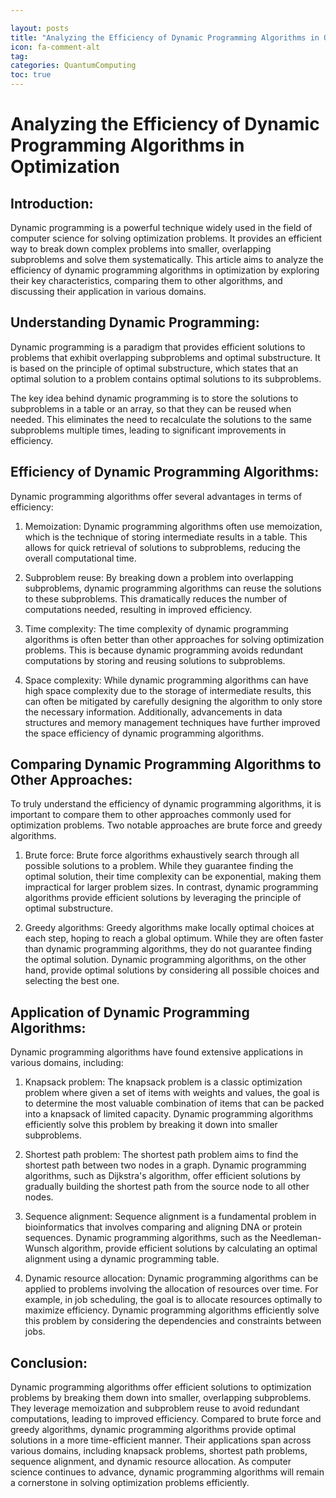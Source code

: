 ```yaml
---

layout: posts
title: "Analyzing the Efficiency of Dynamic Programming Algorithms in Optimization"
icon: fa-comment-alt
tag:      
categories: QuantumComputing
toc: true
---
```




# Analyzing the Efficiency of Dynamic Programming Algorithms in Optimization

## Introduction:

Dynamic programming is a powerful technique widely used in the field of computer science for solving optimization problems. It provides an efficient way to break down complex problems into smaller, overlapping subproblems and solve them systematically. This article aims to analyze the efficiency of dynamic programming algorithms in optimization by exploring their key characteristics, comparing them to other algorithms, and discussing their application in various domains.

## Understanding Dynamic Programming:

Dynamic programming is a paradigm that provides efficient solutions to problems that exhibit overlapping subproblems and optimal substructure. It is based on the principle of optimal substructure, which states that an optimal solution to a problem contains optimal solutions to its subproblems.

The key idea behind dynamic programming is to store the solutions to subproblems in a table or an array, so that they can be reused when needed. This eliminates the need to recalculate the solutions to the same subproblems multiple times, leading to significant improvements in efficiency.

## Efficiency of Dynamic Programming Algorithms:

Dynamic programming algorithms offer several advantages in terms of efficiency:

1. Memoization: Dynamic programming algorithms often use memoization, which is the technique of storing intermediate results in a table. This allows for quick retrieval of solutions to subproblems, reducing the overall computational time.

2. Subproblem reuse: By breaking down a problem into overlapping subproblems, dynamic programming algorithms can reuse the solutions to these subproblems. This dramatically reduces the number of computations needed, resulting in improved efficiency.

3. Time complexity: The time complexity of dynamic programming algorithms is often better than other approaches for solving optimization problems. This is because dynamic programming avoids redundant computations by storing and reusing solutions to subproblems.

4. Space complexity: While dynamic programming algorithms can have high space complexity due to the storage of intermediate results, this can often be mitigated by carefully designing the algorithm to only store the necessary information. Additionally, advancements in data structures and memory management techniques have further improved the space efficiency of dynamic programming algorithms.

## Comparing Dynamic Programming Algorithms to Other Approaches:

To truly understand the efficiency of dynamic programming algorithms, it is important to compare them to other approaches commonly used for optimization problems. Two notable approaches are brute force and greedy algorithms.

1. Brute force: Brute force algorithms exhaustively search through all possible solutions to a problem. While they guarantee finding the optimal solution, their time complexity can be exponential, making them impractical for larger problem sizes. In contrast, dynamic programming algorithms provide efficient solutions by leveraging the principle of optimal substructure.

2. Greedy algorithms: Greedy algorithms make locally optimal choices at each step, hoping to reach a global optimum. While they are often faster than dynamic programming algorithms, they do not guarantee finding the optimal solution. Dynamic programming algorithms, on the other hand, provide optimal solutions by considering all possible choices and selecting the best one.

## Application of Dynamic Programming Algorithms:

Dynamic programming algorithms have found extensive applications in various domains, including:

1. Knapsack problem: The knapsack problem is a classic optimization problem where given a set of items with weights and values, the goal is to determine the most valuable combination of items that can be packed into a knapsack of limited capacity. Dynamic programming algorithms efficiently solve this problem by breaking it down into smaller subproblems.

2. Shortest path problem: The shortest path problem aims to find the shortest path between two nodes in a graph. Dynamic programming algorithms, such as Dijkstra's algorithm, offer efficient solutions by gradually building the shortest path from the source node to all other nodes.

3. Sequence alignment: Sequence alignment is a fundamental problem in bioinformatics that involves comparing and aligning DNA or protein sequences. Dynamic programming algorithms, such as the Needleman-Wunsch algorithm, provide efficient solutions by calculating an optimal alignment using a dynamic programming table.

4. Dynamic resource allocation: Dynamic programming algorithms can be applied to problems involving the allocation of resources over time. For example, in job scheduling, the goal is to allocate resources optimally to maximize efficiency. Dynamic programming algorithms efficiently solve this problem by considering the dependencies and constraints between jobs.

## Conclusion:

Dynamic programming algorithms offer efficient solutions to optimization problems by breaking them down into smaller, overlapping subproblems. They leverage memoization and subproblem reuse to avoid redundant computations, leading to improved efficiency. Compared to brute force and greedy algorithms, dynamic programming algorithms provide optimal solutions in a more time-efficient manner. Their applications span across various domains, including knapsack problems, shortest path problems, sequence alignment, and dynamic resource allocation. As computer science continues to advance, dynamic programming algorithms will remain a cornerstone in solving optimization problems efficiently.